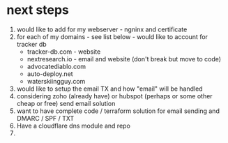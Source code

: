 # next steps 

1. would like to add for my webserver - ngninx and certificate
2. for each of my domains - see list below - would like to account for tracker db
   - tracker-db.com - website 
   - nextresearch.io - email and website (don't break but move to code) 
   - advocatediablo.com
   - auto-deploy.net
   - waterskiingguy.com
4. would like to setup the email TX and how "email" will be handled
5. considering zoho (already have) or hubspot (perhaps or some other cheap or free) send email solution
6. want to have complete code / terraform solution for email sending and DMARC / SPF / TXT
7. Have a cloudflare dns module and repo
8. 





